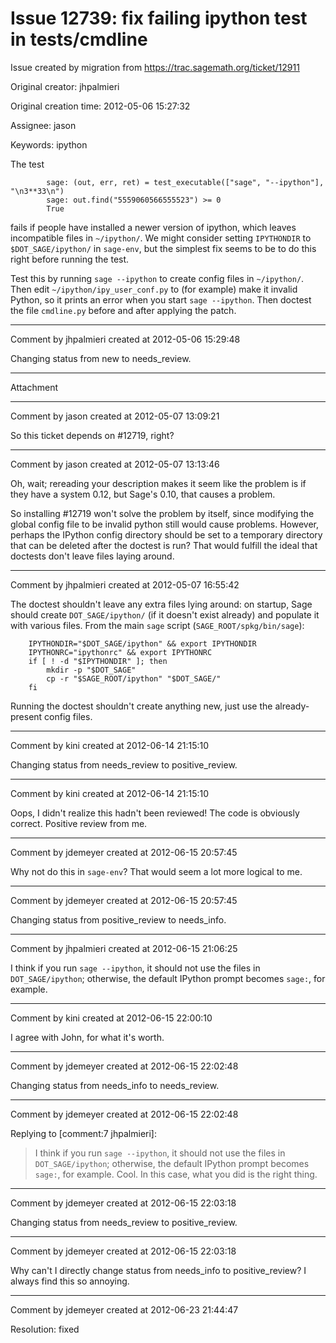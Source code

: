 # Issue 12739: fix failing ipython test in tests/cmdline

Issue created by migration from https://trac.sagemath.org/ticket/12911

Original creator: jhpalmieri

Original creation time: 2012-05-06 15:27:32

Assignee: jason

Keywords: ipython

The test

```
        sage: (out, err, ret) = test_executable(["sage", "--ipython"], "\n3**33\n")
        sage: out.find("5559060566555523") >= 0
        True
```

fails if people have installed a newer version of ipython, which leaves incompatible files in `~/ipython/`. We might consider setting `IPYTHONDIR` to `$DOT_SAGE/ipython/` in `sage-env`, but the simplest fix seems to be to do this right before running the test.

Test this by running `sage --ipython` to create config files in `~/ipython/`. Then edit `~/ipython/ipy_user_conf.py` to (for example) make it invalid Python, so it prints an error when you start `sage --ipython`. Then doctest the file `cmdline.py` before and after applying the patch.


---

Comment by jhpalmieri created at 2012-05-06 15:29:48

Changing status from new to needs_review.


---

Attachment


---

Comment by jason created at 2012-05-07 13:09:21

So this ticket depends on #12719, right?


---

Comment by jason created at 2012-05-07 13:13:46

Oh, wait; rereading your description makes it seem like the problem is if they have a system 0.12, but Sage's 0.10, that causes a problem.

So installing #12719 won't solve the problem by itself, since modifying the global config file to be invalid python still would cause problems.  However, perhaps the IPython config directory should be set to a temporary directory that can be deleted after the doctest is run?  That would fulfill the ideal that doctests don't leave files laying around.


---

Comment by jhpalmieri created at 2012-05-07 16:55:42

The doctest shouldn't leave any extra files lying around: on startup, Sage should create `DOT_SAGE/ipython/` (if it doesn't exist already) and populate it with various files. From the main `sage` script (`SAGE_ROOT/spkg/bin/sage`):

```
    IPYTHONDIR="$DOT_SAGE/ipython" && export IPYTHONDIR
    IPYTHONRC="ipythonrc" && export IPYTHONRC
    if [ ! -d "$IPYTHONDIR" ]; then
        mkdir -p "$DOT_SAGE"
        cp -r "$SAGE_ROOT/ipython" "$DOT_SAGE/"
    fi
```

Running the doctest shouldn't create anything new, just use the already-present config files.


---

Comment by kini created at 2012-06-14 21:15:10

Changing status from needs_review to positive_review.


---

Comment by kini created at 2012-06-14 21:15:10

Oops, I didn't realize this hadn't been reviewed! The code is obviously correct. Positive review from me.


---

Comment by jdemeyer created at 2012-06-15 20:57:45

Why not do this in `sage-env`? That would seem a lot more logical to me.


---

Comment by jdemeyer created at 2012-06-15 20:57:45

Changing status from positive_review to needs_info.


---

Comment by jhpalmieri created at 2012-06-15 21:06:25

I think if you run `sage --ipython`, it should not use the files in `DOT_SAGE/ipython`; otherwise, the default IPython prompt becomes `sage:`, for example.


---

Comment by kini created at 2012-06-15 22:00:10

I agree with John, for what it's worth.


---

Comment by jdemeyer created at 2012-06-15 22:02:48

Changing status from needs_info to needs_review.


---

Comment by jdemeyer created at 2012-06-15 22:02:48

Replying to [comment:7 jhpalmieri]:
> I think if you run `sage --ipython`, it should not use the files in `DOT_SAGE/ipython`; otherwise, the default IPython prompt becomes `sage:`, for example.
Cool.  In this case, what you did is the right thing.


---

Comment by jdemeyer created at 2012-06-15 22:03:18

Changing status from needs_review to positive_review.


---

Comment by jdemeyer created at 2012-06-15 22:03:18

Why can't I directly change status from needs_info to positive_review?  I always find this so annoying.


---

Comment by jdemeyer created at 2012-06-23 21:44:47

Resolution: fixed
